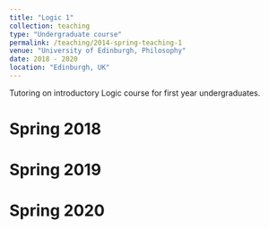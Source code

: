 ```yaml
---
title: "Logic 1"
collection: teaching
type: "Undergraduate course"
permalink: /teaching/2014-spring-teaching-1
venue: "University of Edinburgh, Philosophy"
date: 2018 - 2020
location: "Edinburgh, UK"
---
```


Tutoring on introductory Logic course for first year undergraduates.

Spring 2018
======

Spring 2019
======

Spring 2020
======
